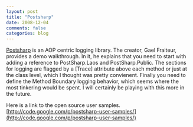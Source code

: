 ```yaml
---
layout: post
title: "Postsharp"
date: 2008-12-04
comments: false
categories: blog
---
```


[Postsharp](http://www.postsharp.org/) is an AOP centric logging library. The creator, Gael Fraiteur, provides a demo walkthrough. In it, he explains that you need to start with adding a reference to PostSharp.Laos and PostSharp.Public. The sections for logging are flagged by a [Trace] attribute above each method or just at the class level, which I thought was pretty convienent. Finally you need to define the Method Boundary logging behavior, which seems where the most tinkering would be spent. I will certainly be playing with this more in the future.

Here is a link to the open source user samples.
[http://code.google.com/p/postsharp-user-samples/](http://code.google.com/p/postsharp-user-samples/)
